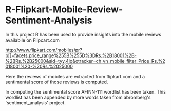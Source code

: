 R-Flipkart-Mobile-Review-Sentiment-Analysis
===========================================

In this project R has been used to provide insights into the mobile reviews availabile on Flipcart.com

http://www.flipkart.com/mobiles/pr?p[]=facets.price_range%255B%255D%3DRs.%2B18001%2B-%2BRs.%2B25000&sid=tyy,4io&otracker=ch_vn_mobile_filter_Price_Rs.%2018001%20-%20Rs.%2025000

Here the reviews of mobiles are extracted from flipkart.com and a sentimental score of those reviews is computed.


In computing the sentimental score AFINN-111 wordlist has been taken. This wordlist has been appended by more words taken from abromberg's 'sentiment_analysis' project.
